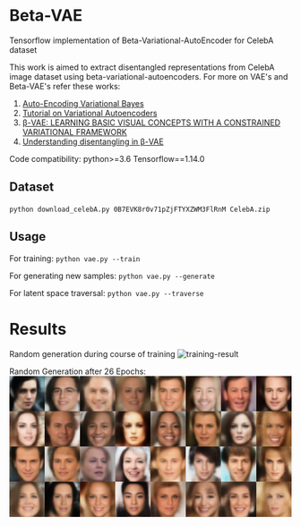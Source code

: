 # Beta-VAE
Tensorflow implementation of Beta-Variational-AutoEncoder for CelebA dataset

This work is aimed to extract disentangled representations from CelebA image dataset using beta-variational-autoencoders.
For more on VAE's and Beta-VAE's refer these works:

1. [Auto-Encoding Variational Bayes](https://arxiv.org/pdf/1312.6114.pdf)
2. [Tutorial on Variational Autoencoders](https://arxiv.org/pdf/1606.05908.pdf)
3. [β-VAE: LEARNING BASIC VISUAL CONCEPTS WITH A CONSTRAINED VARIATIONAL FRAMEWORK](https://openreview.net/pdf?id=Sy2fzU9gl)
4. [Understanding disentangling in β-VAE](https://arxiv.org/pdf/1804.03599.pdf)

Code compatibility:
python>=3.6
Tensorflow==1.14.0

## Dataset

`python download_celebA.py 0B7EVK8r0v71pZjFTYXZWM3FlRnM CelebA.zip`

## Usage

For training:
`python vae.py --train`

For generating new samples:
`python vae.py --generate`

For latent space traversal:
`python vae.py --traverse`

# Results
Random generation during course of training
![training-result](results/vae_training.gif)

Random Generation after 26 Epochs:
![results_26epoch](results/fakes_epoch26_batch05000.jpg)




